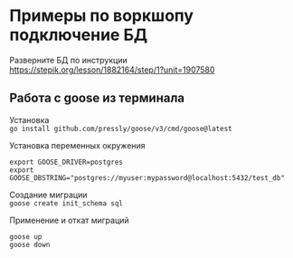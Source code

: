 # Примеры по воркшопу подключение БД

Разверните БД по инструкции  
https://stepik.org/lesson/1882164/step/1?unit=1907580

## Работа с goose из терминала
Установка  
``go install github.com/pressly/goose/v3/cmd/goose@latest``

Установка переменных окружения
```
export GOOSE_DRIVER=postgres
export GOOSE_DBSTRING="postgres://myuser:mypassword@localhost:5432/test_db"
```

Создание миграции  
``goose create init_schema sql``

Применение и откат миграций
```
goose up
goose down
```

